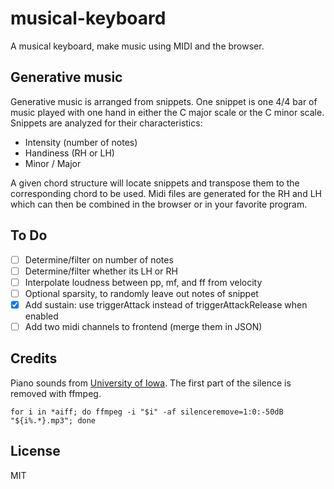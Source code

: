 # musical-keyboard

A musical keyboard, make music using MIDI and the browser.


## Generative music

Generative music is arranged from snippets. One snippet is one 4/4 bar of music played with one hand in either the C major scale or the C minor scale. Snippets are analyzed for their characteristics:

- Intensity (number of notes)
- Handiness (RH or LH)
- Minor / Major

A given chord structure will locate snippets and transpose them to the corresponding chord to be used. Midi files are generated for the RH and LH which can then be combined in the browser or in your favorite program.

## To Do

- [ ] Determine/filter on number of notes
- [ ] Determine/filter whether its LH or RH
- [ ] Interpolate loudness between pp, mf, and ff from velocity
- [ ] Optional sparsity, to randomly leave out notes of snippet
- [x] Add sustain: use triggerAttack instead of triggerAttackRelease when enabled
- [ ] Add two midi channels to frontend (merge them in JSON)

## Credits

Piano sounds from [University of Iowa](http://theremin.music.uiowa.edu/MISpiano.html). The first part of the silence is removed with ffmpeg.

```
for i in *aiff; do ffmpeg -i "$i" -af silenceremove=1:0:-50dB "${i%.*}.mp3"; done
```

## License 

MIT
